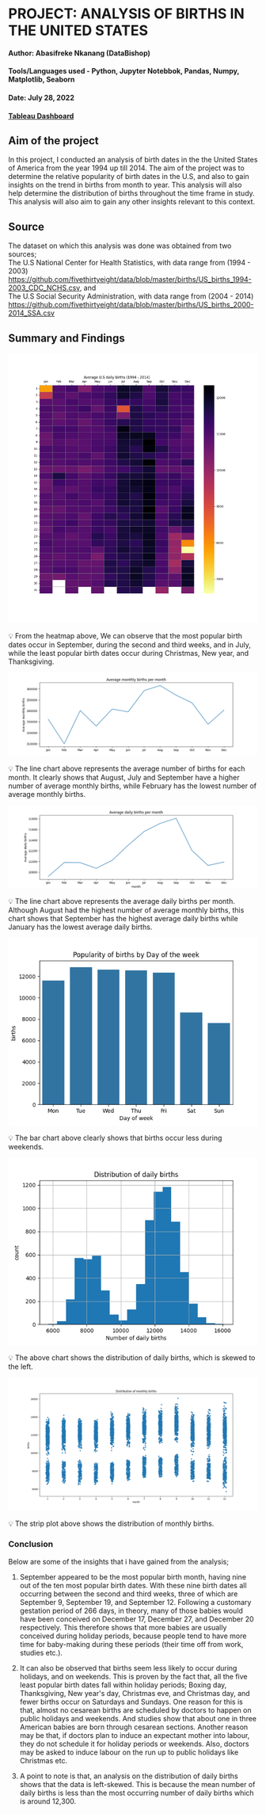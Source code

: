 # PROJECT: ANALYSIS OF BIRTHS IN THE UNITED STATES
#### Author: Abasifreke Nkanang (DataBishop)

#### Tools/Languages used - Python, Jupyter Notebbok, Pandas, Numpy, Matplotlib, Seaborn

#### Date: July 28, 2022
    
#### [Tableau Dashboard](https://public.tableau.com/app/profile/abasifreke.nkanang/viz/us_births_dataset1994-2014/Dashboard1)


## Aim of the project
 In this project, I conducted an analysis of birth dates in the the United States of America from the year 1994 up till 2014. The aim of the project was to determine the relative popularity of birth dates in the U.S, and also to gain insights on the trend in births from month to year. This analysis will also help determine the distribution of births throughout the time frame in study. This analysis will also aim to gain any other insights relevant to this context.


## Source
The dataset on which this analysis was done was obtained from two sources;<br> 
The U.S National Center for Health Statistics, with data range from (1994 - 2003) <https://github.com/fivethirtyeight/data/blob/master/births/US_births_1994-2003_CDC_NCHS.csv>, and <br>
The U.S Social Security Administration, with data range from (2004 - 2014) <https://github.com/fivethirtyeight/data/blob/master/births/US_births_2000-2014_SSA.csv>


## Summary and Findings

![Births Calendar Heatmap](Images/calendar_heatmap.png)

:bulb: From the heatmap above, We can observe that the most popular birth dates occur in September, during the second and third weeks, and in July, while the least popular birth dates occur during Christmas, New year, and Thanksgiving.


![Average Monthly Births](Images/avg_monthly_births.png)

:bulb: The line chart above represents the average number of births for each month. It clearly shows that August, July and September have a higher number of average monthly births, while February has the lowest number of average monthly births.


![Average Daily births per Month](Images/avg_daily_births_per_month.png)

:bulb: The line chart above represents the average daily births per month. Although August had the highest number of average monthly births, this chart shows that September has the highest average daily births while January has the lowest average daily births.


![Births per day of week](Images/births_per_day_of_week.png)

:bulb: The bar chart above clearly shows that births occur less during weekends.


![Distribution of daily births](Images/distribution_of_daily_births.png)

:bulb: The above chart shows the distribution of daily births, which is skewed to the left.


![Distribution of monthly births](Images/Distribution_of_monthly_births.png)

:bulb: The strip plot above shows the distribution of monthly births.


### Conclusion
Below are some of the insights that i have gained from the analysis;

1.	 September appeared to be the most popular birth month, having nine out of the ten most popular birth dates. With these nine birth dates all occurring between the second and third weeks, three of which are September 9, September 19, and September 12. Following a customary gestation period of 266 days, in theory, many of those babies would have been conceived on December 17, December 27, and December 20 respectively. This therefore shows that more babies are usually conceived during holiday periods, because people tend to have more time for baby-making during these periods (their time off from work, studies etc.).

2.  It can also be observed that births seem less likely to occur during holidays, and on weekends. This is proven by the fact that, all the five least popular birth dates fall within holiday periods; Boxing day, Thanksgiving, New year's day, Christmas eve, and Christmas day, and fewer births occur on Saturdays and Sundays. One reason for this is that, almost no cesarean births are scheduled      by doctors to happen on public holidays and weekends. And studies show that about one in three American babies are born through cesarean sections. Another reason may be that, if doctors plan to induce an expectant mother into labour, they do not schedule it for holiday periods or weekends. Also, doctors may be asked to induce labour on the run up to public holidays like Christmas etc.

3.  A point to note is that, an analysis on the distribution of daily births shows that the data is left-skewed. This is because the mean number of daily births is less than the most occurring number of daily births which is around 12,300.